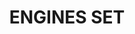 ---
title: "ENGINES SET "
price: "TBA"
desc: "Bez opisa"
img_path: "/assets/img/A.MIG-7402.jpg"
brand: AMMO
available: true
special_offer: false
soon: false
cat: "Weathering"
subcat: ""
subsubcat: "wet-setovi"
---